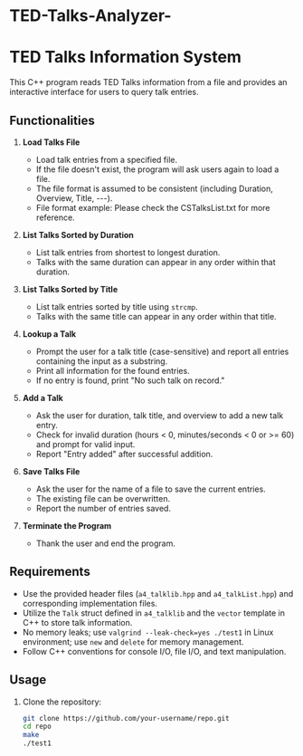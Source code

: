# TED-Talks-Analyzer-
# TED Talks Information System

This C++ program reads TED Talks information from a file and provides an interactive interface for users to query talk entries.

## Functionalities

1. **Load Talks File**
   - Load talk entries from a specified file.
   - If the file doesn't exist, the program will ask users again to load a file.
   - The file format is assumed to be consistent (including Duration, Overview, Title, ---).
   - File format example: Please check the CSTalksList.txt for more reference.

2. **List Talks Sorted by Duration**
   - List talk entries from shortest to longest duration.
   - Talks with the same duration can appear in any order within that duration.

3. **List Talks Sorted by Title**
   - List talk entries sorted by title using `strcmp`.
   - Talks with the same title can appear in any order within that title.

4. **Lookup a Talk**
   - Prompt the user for a talk title (case-sensitive) and report all entries containing the input as a substring.
   - Print all information for the found entries.
   - If no entry is found, print "No such talk on record."

5. **Add a Talk**
   - Ask the user for duration, talk title, and overview to add a new talk entry.
   - Check for invalid duration (hours < 0, minutes/seconds < 0 or >= 60) and prompt for valid input.
   - Report "Entry added" after successful addition.

6. **Save Talks File**
   - Ask the user for the name of a file to save the current entries.
   - The existing file can be overwritten.
   - Report the number of entries saved.

7. **Terminate the Program**
   - Thank the user and end the program.

## Requirements

- Use the provided header files (`a4_talklib.hpp` and `a4_talkList.hpp`) and corresponding implementation files.
- Utilize the `Talk` struct defined in `a4_talklib` and the `vector` template in C++ to store talk information.
- No memory leaks; use `valgrind --leak-check=yes ./test1` in Linux environment; use `new` and `delete` for memory management.
- Follow C++ conventions for console I/O, file I/O, and text manipulation.

## Usage
1. Clone the repository:
   ```bash
   git clone https://github.com/your-username/repo.git
   cd repo
   make
   ./test1


